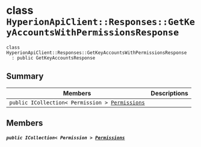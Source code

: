 # class `HyperionApiClient::Responses::GetKeyAccountsWithPermissionsResponse` 

```
class HyperionApiClient::Responses::GetKeyAccountsWithPermissionsResponse
  : public GetKeyAccountsResponse
```

## Summary

 Members                                | Descriptions                                
----------------------------------------|---------------------------------------------
`public ICollection< Permission > `[`Permissions`](#class_hyperion_api_client_1_1_responses_1_1_get_key_accounts_with_permissions_response_1a33ba13c422bee58068075d3621731b5b) | 

## Members

##### `public ICollection< Permission > `[`Permissions`](#class_hyperion_api_client_1_1_responses_1_1_get_key_accounts_with_permissions_response_1a33ba13c422bee58068075d3621731b5b) 

